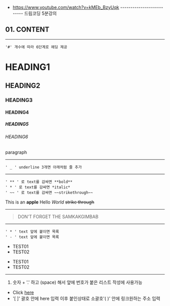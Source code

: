 
<!-- 참조 링크 -->
- https://www.youtube.com/watch?v=kMEb_BzyUqk  -------------------------- 드림코딩 5분강의


## 01. CONTENT


___
<!-- HEADING -->
	'#' 개수에 따라 6단계로 헤딩 제공
# HEADING1
## HEADING2
### HEADING3
#### HEADING4
##### HEADING5
###### HEADING6

paragraph

___
<!-- LINE -->
	' _ ' underline 3개면 아래처럼 줄 추가

___
<!-- TEXT ATTRIBUTE -->
	' ** ' 로 text를 감싸면 **bold**
	' * ' 로 text를 감싸면 *italic*
	' ~~ ' 로 text를 감싸면 ~~strikethrough~~

This is an **apple**
Hello  *World*
~~strike through~~
___

<!-- QUOTE --> 
> DON'T FORGET THE SAMKAKGIMBAB
___

<!-- BULLET LIST -->
	' * ' text 앞에 붙이면 목록
	' - ' text 앞에 붙이면 목록

* TEST01
* TEST02

- TEST01
- TEST02
___

<!-- NUMBERED LIST -->
1.  숫자 + '.' 하고 (space) 해서 앞에 번호가 붙은 리스트 작성에 사용가능

<!-- LINK -->
- Click [here](https://www.naver.com)
- '[ ]' 괄호 안에 here 입력 이후 붙인상태로 소괄호'( )' 안에 링크원하는 주소 입력

